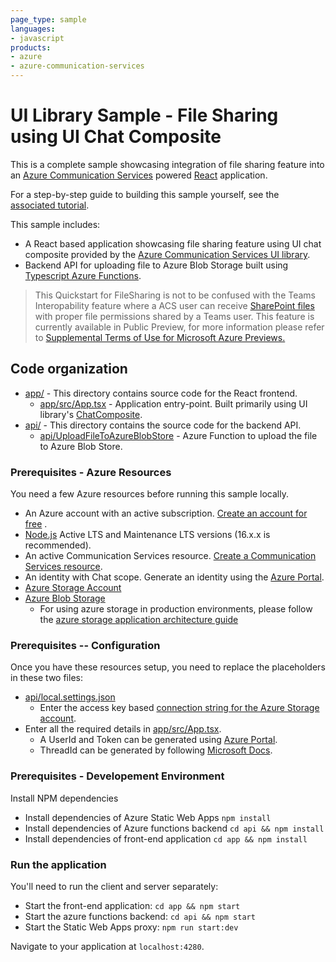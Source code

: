 ```yaml
---
page_type: sample
languages:
- javascript
products:
- azure
- azure-communication-services
---
```


# UI Library Sample - File Sharing using UI Chat Composite

This is a complete sample showcasing integration of file sharing feature
into an [Azure Communication Services][docs-root] powered [React] application.

For a step-by-step guide to building this sample yourself, see the [associated tutorial](https://docs.microsoft.com/azure/communication-services/tutorials/file-sharing-tutorial).

This sample includes:
* A React based application showcasing file sharing feature using UI chat composite provided by the [Azure Communication Services UI library][docs-ui-library].
* Backend API for uploading file to Azure Blob Storage built using [Typescript Azure Functions][typescript-azure-functions].

>This Quickstart for FileSharing is not to be confused with the Teams Interopability feature where a ACS user can receive [SharePoint files](https://learn.microsoft.com/microsoft-365/solutions/microsoft-365-limit-sharing?view=o365-worldwide) with proper file permissions shared by a Teams user. This feature is currently available in Public Preview, for more information please refer to [Supplemental Terms of Use for Microsoft Azure Previews.](https://azure.microsoft.com/support/legal/preview-supplemental-terms/)

[docs-root]: https://docs.microsoft.com/en-us/azure/communication-services/
[docs-ui-library]: https://azure.github.io/communication-ui-library/
[typescript-azure-functions]: https://docs.microsoft.com/en-us/azure/azure-functions/create-first-function-vs-code-typescript
[React]: https://reactjs.org/

## Code organization

* [app/](./app) - This directory contains source code for the React frontend.
  * [app/src/App.tsx](./app/src/App.tsx) - Application entry-point. Built primarily using UI library's [ChatComposite](https://azure.github.io/communication-ui-library/?path=/docs/composites-chat-basicexample--basic-example).
* [api/](./api) - This directory contains the source code for the backend API.
  * [api/UploadFileToAzureBlobStore](./api/UploadFileToAzureBlobStore/index.ts) - Azure Function to upload the file to Azure Blob Store.


### Prerequisites - Azure Resources

You need a few Azure resources before running this sample locally.

* An Azure account with an active subscription. [Create an account for free](https://azure.microsoft.com/free/?WT.mc_id=A261C142F)  .
* [Node.js](https://nodejs.org/en/) Active LTS and Maintenance LTS versions (16.x.x is recommended).
* An active Communication Services resource. [Create a Communication Services resource](https://docs.microsoft.com/azure/communication-services/quickstarts/create-communication-resource).
* An identity with Chat scope. Generate an identity using the [Azure Portal](https://docs.microsoft.com/azure/communication-services/quickstarts/identity/quick-create-identity).
* [Azure Storage Account](https://docs.microsoft.com/en-us/azure/storage/common/storage-account-overview)
* [Azure Blob Storage](https://docs.microsoft.com/en-us/azure/storage/blobs/storage-quickstart-blobs-nodejs)
  * For using azure storage in production environments, please follow the [azure storage application architecture guide](https://docs.microsoft.com/en-us/azure/architecture/guide/multitenant/service/storage) 

### Prerequisites -- Configuration

Once you have these resources setup, you need to replace the placeholders in these two files:

* [api/local.settings.json](./api/local.settings.json)
  * Enter the access key based [connection string for the Azure Storage account](https://docs.microsoft.com/en-us/azure/storage/common/storage-configure-connection-string).
* Enter all the required details in [app/src/App.tsx](./app/src/App.tsx).
  * A UserId and Token can be generated using [Azure Portal](https://docs.microsoft.com/azure/communication-services/quickstarts/identity/quick-create-identity).
  * ThreadId can be generated by following [Microsoft Docs](https://docs.microsoft.com/en-us/javascript/api/overview/azure/communication-chat-readme?view=azure-node-latest).

### Prerequisites - Developement Environment

Install NPM dependencies

- Install dependencies of Azure Static Web Apps
  `npm install`
- Install dependencies of Azure functions backend
  `cd api && npm install`
- Install dependencies of front-end application
  `cd app && npm install`

### Run the application

You'll need to run the client and server separately:

- Start the front-end application:
  `cd app && npm start`
- Start the azure functions backend:
  `cd api && npm start`
- Start the Static Web Apps proxy:
  `npm run start:dev`


Navigate to your application at `localhost:4280`.
